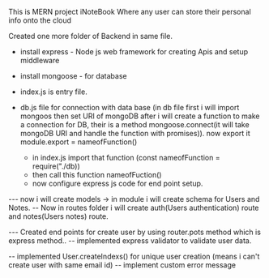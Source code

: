 This is MERN project iNoteBook Where any user can store their personal info onto the cloud

Created one more folder of Backend in same file.

- install express - Node js web framework for creating Apis and setup middleware
- install mongoose - for database
- index.js is entry file.
- db.js file for connection with data base
  (in db file first i will import mongoos then set URI of mongoDB after i will create a function to make a connection for DB, their is a method mongoose.connect(it will take mongoDB URI and handle the function with promises)).
  now export it module.export = nameofFunction()

  - in index.js import that function (const nameofFunction = require("./db))
  - then call this function nameofFuction()
  - now configure express js code for end point setup.

--- now i will create models -> in module i will create schema for Users and Notes.
-- Now in routes folder i will create auth(Users authentication) route and notes(Users notes) route.

--- Created end points for create user by using router.pots method which is express method..
-- implemented express validator to validate user data.

-- implemented User.createIndexs() for unique user creation (means i can't create user with same email id)
-- implement custom error message
